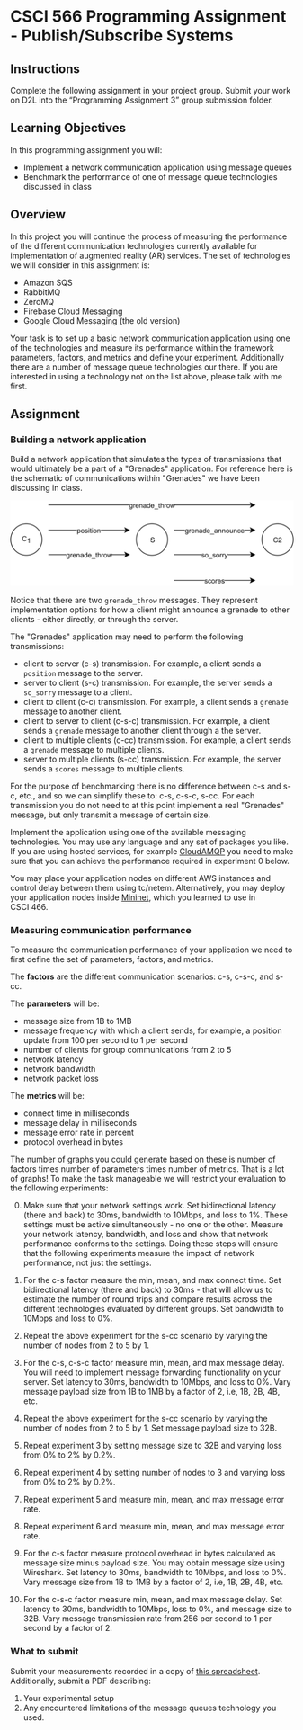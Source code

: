 # CSCI 566 Programming Assignment - Publish/Subscribe Systems

## Instructions

Complete the following assignment in your project group.
Submit your work on D2L into the “Programming Assignment 3” group submission folder.


## Learning Objectives

In this programming assignment you will:

 - Implement a network communication application using message queues
 - Benchmark the performance of one of message queue technologies discussed in class


## Overview

In this project you will continue the process of measuring the performance of the different communication technologies currently available for implementation of augmented reality&nbsp;(AR) services.
The set of technologies we will consider in this assignment is:
  - Amazon SQS
  - RabbitMQ
  - ZeroMQ
  - Firebase Cloud Messaging
  - Google Cloud Messaging (the old version)


Your task is to set up a basic network communication application using one of the technologies and measure its performance within the framework parameters, factors, and metrics and define your experiment.
Additionally there are a number of message queue technologies our there.
If you are interested in using a technology not on the list above, please talk with me first.



## Assignment


### Building a network application

Build a network application that simulates the types of transmissions that would ultimately be a part of a "Grenades" application.
For reference here is the schematic of communications within "Grenades" we have been discussing in class.

![image](images/grenades.png)

Notice that there are two `grenade_throw` messages.
They represent implementation options for how a client might announce a grenade to other clients - either directly, or through the server.

The "Grenades" application may need to perform the following transmissions:
  - client to server (c-s) transmission. For example, a client sends a `position` message to the server.
  - server to client (s-c) transmission. For example, the server sends a `so_sorry` message to a client.
  - client to client (c-c) transmission. For example, a client sends a `grenade` message to another client.
  - client to server to client (c-s-c) transmission. For example, a client sends a `grenade` message to another client through a the server.
  - client to multiple clients (c-cc) transmission. For example, a client sends a `grenade` message to multiple clients.
  - server to multiple clients (s-cc) transmission. For example, the server sends a `scores` message to multiple clients.

For the purpose of benchmarking there is no difference between c-s and s-c, etc., and so we can simplify these to:
c-s, c-s-c, s-cc.
For each transmission you do not need to at this point implement a real "Grenades" message, but only transmit a message of certain size.

Implement the application using one of the available messaging technologies.
You may use any language and any set of packages you like.
If you are using hosted services, for example [CloudAMQP](https://www.cloudamqp.com/) you need to make sure that you can achieve the performance required in experiment 0 below.

You may place your application nodes on different AWS instances and control delay between them using tc/netem.
Alternatively, you may deploy your application nodes inside [Mininet](http://mininet.org/), which you learned to use in CSCI&nbsp;466.


### Measuring communication performance

To measure the communication performance of your application we need to first define the set of parameters, factors, and metrics.

The __factors__ are the different communication scenarios: c-s, c-s-c, and s-cc.

The __parameters__ will be:
  - message size from 1B to 1MB
  - message frequency with which a client sends, for example, a position update from 100 per second to 1 per second
  - number of clients for group communications from 2 to 5
  - network latency
  - network bandwidth
  - network packet loss

The __metrics__ will be:
  - connect time in milliseconds
  - message delay in milliseconds
  - message error rate in percent
  - protocol overhead in bytes

The number of graphs you could generate based on these is number of factors times number of parameters times number of metrics.
That is a lot of graphs!
To make the task manageable we will restrict your evaluation to the following experiments:

  0. Make sure that your network settings work.
  Set bidirectional latency (there and back) to 30ms, bandwidth to 10Mbps, and loss to 1%.
  These settings must be active simultaneously - no one or the other.
  Measure your network latency, bandwidth, and loss and show that network performance conforms to the settings.
  Doing these steps will ensure that the following experiments measure the impact of network performance, not just the settings.

  1. For the c-s factor measure the min, mean, and max connect time.
  Set bidirectional latency (there and back) to 30ms - that will allow us to estimate the number of round trips and compare results across the different technologies evaluated by different groups.
  Set bandwidth to 10Mbps and loss to 0%.

  2. Repeat the above experiment for the s-cc scenario by varying the number of nodes from 2 to 5 by 1.

  3. For the c-s, c-s-c factor measure min, mean, and max message delay.
  You will need to implement message forwarding functionality on your server.
  Set latency to 30ms, bandwidth to 10Mbps, and loss to 0%.
  Vary message payload size from 1B to 1MB by a factor of 2, i.e, 1B, 2B, 4B, etc.

  4. Repeat the above experiment for the s-cc scenario by varying the number of nodes from 2 to 5 by 1.
  Set message payload size to 32B.

  5. Repeat experiment 3 by setting message size to 32B and varying loss from 0% to 2% by 0.2%.

  6. Repeat experiment 4 by setting number of nodes to 3 and varying loss from 0% to 2% by 0.2%.

  7. Repeat experiment 5 and measure min, mean, and max message error rate.

  8. Repeat experiment 6 and measure min, mean, and max message error rate.

  9. For the c-s factor measure protocol overhead in bytes calculated as message size minus payload size.
  You may obtain message size using Wireshark.
  Set latency to 30ms, bandwidth to 10Mbps, and loss to 0%.
  Vary message size from 1B to 1MB by a factor of 2, i.e, 1B, 2B, 4B, etc.

  10. For the c-s-c factor measure min, mean, and max message delay.
  Set latency to 30ms, bandwidth to 10Mbps, loss to 0%, and message size to 32B.
  Vary message transmission rate from 256 per second to 1 per second by a factor of 2.


### What to submit

Submit your measurements recorded in a copy of [this spreadsheet](https://github.com/msu-netlab/MSU_CSCI_566_PAs/blob/message_queues/results.xlsx).
Additionally, submit a PDF describing:
  1. Your experimental setup
  2. Any encountered limitations of the message queues technology you used.
